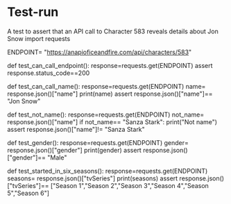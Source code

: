 # Test-run
 A test to assert that an API call to Character 583 reveals details about Jon Snow
import requests

ENDPOINT= "https://anapioficeandfire.com/api/characters/583"


def test_can_call_endpoint():
    response=requests.get(ENDPOINT)
    assert response.status_code==200

def test_can_call_name():
    response=requests.get(ENDPOINT)
    name= response.json()["name"]
    print(name)
    assert response.json()["name"]== "Jon Snow"

def test_not_name():
    response=requests.get(ENDPOINT)
    not_name= response.json()["name"]
    if not_name== "Sanza Stark":
        print("Not name")
    assert response.json()["name"]!= "Sanza Stark"

def test_gender():
    response=requests.get(ENDPOINT)
    gender= response.json()["gender"]
    print(gender)
    assert  response.json()["gender"]== "Male"


def test_started_in_six_seasons():
    response=requests.get(ENDPOINT)
    seasons= response.json()["tvSeries"]
    print(seasons)
    assert response.json()["tvSeries"]== ["Season 1","Season 2","Season 3","Season 4","Season 5","Season 6"]



    




